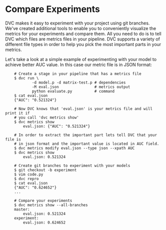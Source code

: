 # Compare Experiments

DVC makes it easy to experiment with your project using git branches. We've
created additional tools to enable you to conveniently visualize the metrics
for your experiments and compare them. All you need to do is to tell DVC which
files are metrics files in your pipeline. DVC supports a variety of different
file types in order to help you pick the most important parts in your metrics.

Let's take a look at a simple example of experimenting with your model to
achieve better AUC value. In this case our metric file is in JSON format:

```dvc
    # Create a stage in your pipeline that has a metrics file
    $ dvc run \
            -d model.p -d matrix-test.p # dependencies
            -M eval.json                # metrics output
            python evaluate.py          # command
    $ cat eval.json
    {"AUC": "0.521324"}

    # Now DVC knows that 'eval.json' is your metrics file and will print it if
    # you call 'dvc metrics show'
    $ dvc metrics show
        eval.json: {"AUC": "0.521324"}

    # In order to extract the important part lets tell DVC that your file is
    # in json format and the important value is located in AUC field.
    $ dvc metrics modify eval.json --type json --xpath AUC
    $ dvc metrics show
        eval.json: 0.521324

    # Create git branches to experiment with your models
    $ git checkout -b experiment
    $ vim code.py
    $ dvc repro
    $ cat eval.json
    {"AUC": "0.624652"}
    ...

    # Compare your experiments
    $ dvc metrics show --all-branches
    master:
        eval.json: 0.521324
    experiment:
        eval.json: 0.624652
```
